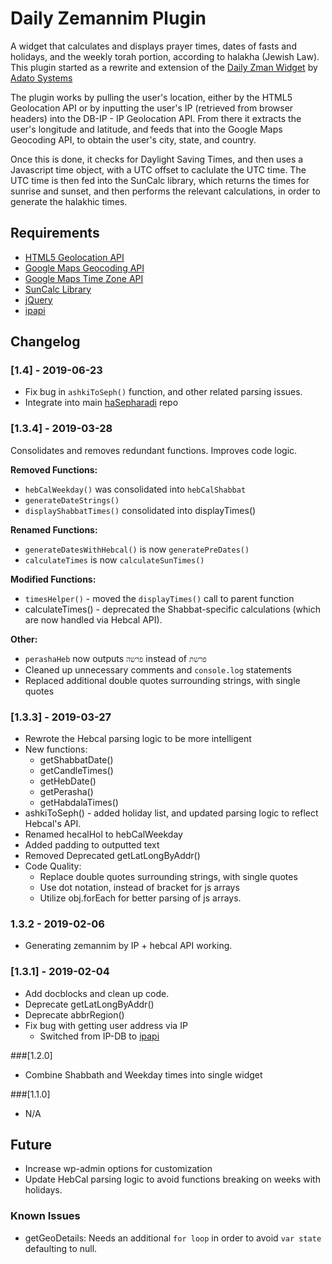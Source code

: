 # Daily Zemannim Plugin

A widget that calculates and displays prayer times, dates of fasts and holidays, and the weekly torah portion, according to halakha (Jewish Law). This plugin started as a rewrite and extension of the [Daily Zman Widget](https://wordpress.org/plugins/daily-zman-widget/) by [Adato Systems](http://www.adatosystems.com/)

The plugin works by pulling the user's location, either by the HTML5 Geolocation API or by inputting the user's IP (retrieved from browser headers) into the DB-IP - IP Geolocation API. From there it extracts the user's longitude and latitude, and feeds that into the Google Maps Geocoding API, to obtain the user's city, state, and country.

Once this is done, it checks for Daylight Saving Times, and then uses a Javascript time object, with a UTC offset to caclulate the UTC time. The UTC time is then fed into the SunCalc library, which returns the times for sunrise and sunset, and then performs the relevant calculations, in order to generate the halakhic times.

## Requirements
* [HTML5 Geolocation API](https://developer.mozilla.org/en-US/docs/Web/API/Geolocation_API)
* [Google Maps Geocoding API](https://developers.google.com/maps/documentation/geocoding/intro)
* [Google Maps Time Zone API](https://developers.google.com/maps/documentation/timezone/intro)
* [SunCalc Library](https://github.com/mourner/suncalc)
* [jQuery](https://jquery.com/)
* [ipapi](https://ipapi.co/)
<!-- * [DB-IP - IP Geolocation API](https://db-ip.com/api/) -->

## Changelog

### [1.4] - 2019-06-23
* Fix bug in `ashkiToSeph()` function, and other related parsing issues.
* Integrate into main [haSepharadi](https://github.com/lunacodes/hasepharadi) repo

### [1.3.4] - 2019-03-28
Consolidates and removes redundant functions. Improves code logic.

**Removed Functions:**
* `hebCalWeekday()` was consolidated into `hebCalShabbat`
* `generateDateStrings()`
* `displayShabbatTimes()` consolidated into displayTimes()

**Renamed Functions:**
* `generateDatesWithHebcal()` is now `generatePreDates()`
* `calculateTimes` is now `calculateSunTimes()`

**Modified Functions:**
* `timesHelper()` - moved the `displayTimes()` call to parent function
* calculateTimes() - deprecated the Shabbat-specific calculations (which are now handled via Hebcal API).

**Other:**
* `perashaHeb` now outputs `פרשה` instead of `פרשת`
* Cleaned up unnecessary comments and `console.log` statements
* Replaced additional double quotes surrounding strings, with single quotes


### [1.3.3] - 2019-03-27
* Rewrote the Hebcal parsing logic to be more intelligent
* New functions:
    * getShabbatDate()
    * getCandleTimes()
    * getHebDate()
    * getPerasha()
    * getHabdalaTimes()
* ashkiToSeph() - added holiday list, and updated parsing logic to reflect Hebcal's API.
* Renamed hecalHol to hebCalWeekday
* Added padding to outputted text
* Removed Deprecated getLatLongByAddr()
* Code Quality:
    * Replace double quotes surrounding strings, with single quotes
    * Use dot notation, instead of bracket for js arrays
    * Utilize obj.forEach for better parsing of js arrays.

### 1.3.2 - 2019-02-06
* Generating zemannim by IP + hebcal API working.

### [1.3.1] - 2019-02-04
* Add docblocks and clean up code.
* Deprecate getLatLongByAddr()
* Deprecate abbrRegion()
* Fix bug with getting user address via IP
    * Switched from IP-DB to [ipapi](https://ipapi.co/)

###[1.2.0]
* Combine Shabbath and Weekday times into single widget

###[1.1.0]
* N/A

## Future
* Increase wp-admin options for customization
* Update HebCal parsing logic to avoid functions breaking on weeks with holidays.

### Known Issues
* getGeoDetails: Needs an additional `for loop` in order to avoid `var state` defaulting to null.
